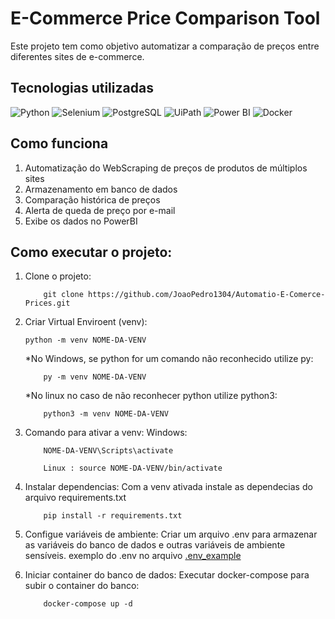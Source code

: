 # E-Commerce Price Comparison Tool

Este projeto tem como objetivo automatizar a comparação de preços entre diferentes sites de e-commerce.

## Tecnologias utilizadas

![Python](https://img.shields.io/badge/Python-3776AB?style=for-the-badge&logo=python&logoColor=white)
![Selenium](https://img.shields.io/badge/Selenium-43B02A?style=for-the-badge&logo=selenium&logoColor=white)
![PostgreSQL](https://img.shields.io/badge/PostgreSQL-336791?style=for-the-badge&logo=postgresql&logoColor=white)
![UiPath](https://img.shields.io/badge/UiPath-FF6C37?style=for-the-badge&logo=uipath&logoColor=white)
![Power BI](https://img.shields.io/badge/PowerBI-F2C811?style=for-the-badge&logo=powerbi&logoColor=black)
![Docker](https://img.shields.io/badge/Docker-2496ED?style=for-the-badge&logo=docker&logoColor=white)


## Como funciona

1. Automatização do WebScraping de preços de produtos de múltiplos sites
2. Armazenamento em banco de dados
3. Comparação histórica de preços
4. Alerta de queda de preço por e-mail
5. Exibe os dados no PowerBI

## Como executar o projeto:
    
1. Clone o projeto:
    ```Shel
        git clone https://github.com/JoaoPedro1304/Automatio-E-Comerce-Prices.git
    ```

2. Criar Virtual Enviroent (venv):
    ```Shell
    python -m venv NOME-DA-VENV
    ```
    *No Windows, se python for um comando não reconhecido utilize py:
    ```Shell
        py -m venv NOME-DA-VENV
    ```
    *No linux no caso de não reconhecer python utilize python3: 
    ```Shell
        python3 -m venv NOME-DA-VENV
    ```
3. Comando para ativar a venv:
    Windows:
    ```Shell
        NOME-DA-VENV\Scripts\activate
    ``` 
    ```Shell
        Linux : source NOME-DA-VENV/bin/activate
    ```

4. Instalar dependencias:
    Com a venv ativada instale as dependecias do arquivo requirements.txt
    ```Shell
        pip install -r requirements.txt
    ```

5. Configue variáveis de ambiente:
    Criar um arquivo .env para armazenar as variáveis do banco de dados e outras variáveis de ambiente sensíveis.
    exemplo do .env no arquivo [.env_example](./.env_example)

6. Iniciar container do banco de dados:
    Executar docker-compose para subir o container do banco:
    ```Shel
        docker-compose up -d
    ```

